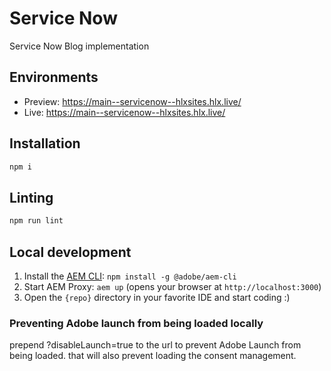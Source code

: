 # Service Now 

Service Now Blog implementation

## Environments
- Preview: https://main--servicenow--hlxsites.hlx.live/
- Live: https://main--servicenow--hlxsites.hlx.live/

## Installation

```sh
npm i
```

## Linting

```sh
npm run lint
```

## Local development

1. Install the [AEM CLI](https://github.com/adobe/aem-cli): `npm install -g @adobe/aem-cli`
1. Start AEM Proxy: `aem up` (opens your browser at `http://localhost:3000`)
1. Open the `{repo}` directory in your favorite IDE and start coding :)

### Preventing Adobe launch from being loaded locally

prepend ?disableLaunch=true to the url to prevent Adobe Launch from being loaded.
that will also prevent loading the consent management.
